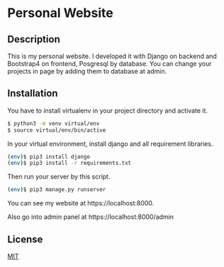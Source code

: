 # Personal Website


## Description

This is my personal website. I developed it with Django on backend and Bootstrap4 on frontend, Posgresql by database. You can change your projects in page by adding them to database at admin.


## Installation

You have to install virtualenv in your project directory and activate it.

```bash
$ python3 -m venv virtual/env
$ source virtual/env/bin/active
```

In your virtual environment, install django and all requirement libraries.

```bash
(env)$ pip3 install django
(env)$ pip3 install -r requirements.txt
```

Then run your server by this script.

```bash
(env)$ pip3 manage.py runserver
```

You can see my website at https://localhost:8000.

Also go into admin panel at https://localhost:8000/admin


## License

[MIT](https://choosealicense.com/licenses/mit/)
